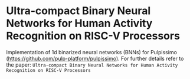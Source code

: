 # Ultra-compact Binary Neural Networks for Human Activity Recognition on RISC-V Processors

Implementation of 1d binarized neural networks (BNNs) for Pulpissimo (https://github.com/pulp-platform/pulpissimo).
For further details refer to the paper:
`Ultra-compact Binary Neural Networks for Human Activity Recognition on RISC-V Processors`


[Pulpissimo]: https://github.com/pulp-platform/pulpissimo